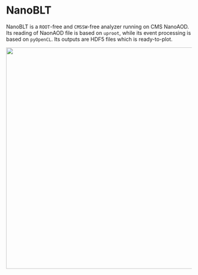 # NanoBLT
NanoBLT is a `ROOT`-free and `CMSSW`-free analyzer running on CMS NanoAOD. Its reading of NaonAOD file is based on `uproot`, while its event processing is based on `pyOpenCL`. Its outputs are HDF5 files which is ready-to-plot.

<p align="center">
<img src="https://github.com/ZihengChen/NanoBLT/blob/master/plots/kernalThroughput.png" width="600">
</p>
